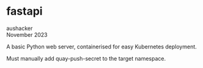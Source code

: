 # fastapi

aushacker</br>
November 2023

A basic Python web server, containerised for easy Kubernetes deployment.

Must manually add quay-push-secret to the target namespace.
